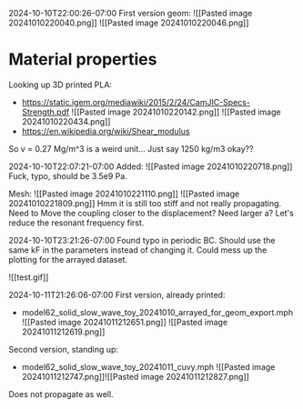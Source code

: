 2024-10-10T22:00:26-07:00
First version geom:
![[Pasted image 20241010220040.png]]
![[Pasted image 20241010220046.png]]

# Material properties
Looking up 3D printed PLA:
- https://static.igem.org/mediawiki/2015/2/24/CamJIC-Specs-Strength.pdf
![[Pasted image 20241010220142.png]]
![[Pasted image 20241010220434.png]]
- https://en.wikipedia.org/wiki/Shear_modulus

So v = 0.27
Mg/m^3 is a weird unit... Just say 1250 kg/m3 okay??

2024-10-10T22:07:21-07:00
Added:
![[Pasted image 20241010220718.png]]
Fuck, typo, should be 3.5e9 Pa.

Mesh:
![[Pasted image 20241010221110.png]]
![[Pasted image 20241010221809.png]]
Hmm it is still too stiff and not really propagating.
Need to Move the coupling closer to the displacement? Need larger a?
Let's reduce the resonant frequency first.

2024-10-10T23:21:26-07:00
Found typo in periodic BC. Should use the same kF in the parameters instead of changing it. Could mess up the plotting for the arrayed dataset.

![[test.gif]]

2024-10-11T21:26:06-07:00
First version, already printed:
- model62_solid_slow_wave_toy_20241010_arrayed_for_geom_export.mph
![[Pasted image 20241011212651.png]]
![[Pasted image 20241011212619.png]]

Second version, standing up:
- model62_solid_slow_wave_toy_20241011_cuvy.mph
![[Pasted image 20241011212747.png]]![[Pasted image 20241011212827.png]]

Does not propagate as well.
